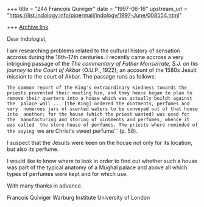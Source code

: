 +++
title = "244 Francois Quiviger"
date = "1997-06-16"
upstream_url = "https://list.indology.info/pipermail/indology/1997-June/008554.html"

+++
[Archive link](https://list.indology.info/pipermail/indology/1997-June/008554.html)


Dear Indologist,

I am researching problems related to the cultural history of sensation
accross during the 16th-17th centuries. I recently came accross a very
intriguing passage of the *The commentary of Father Monserrate, S.J. on
his journey to the Court of Akbar* (O.U.P., 1922), an account of the 1580s
Jesuit mission to the court of Akbar. The passage runs as follows: 

`The common report of the King's extraordinary kindness towards the 
priests prevented their meeting him, and they hence began to plan to 
remove their quarters into a house which was actually buildt against the 
palace wall ... [the King] ordered the ointments, perfumes and very 
numerous jars of scented waters to be conveyed out of that house into 
another; for the house (which the priest wanted) was used for the 
manufacturing and storing of ointments and perfumes, whence it was called 
the store-house of perfumes. The priests where reminded of the saying `we 
are Christ's sweet perfume'.' (p. 58).

I suspect that the Jesuits were keen on the house not only for its 
location, but also its perfume.

I would like to know where to look in order to find out whether
such a house was part of the typical anatomy of a Mughal palace and 
above all which types of perfumes were kept and for which use. 

With many thanks in advance.


Francois Quiviger
Warburg Institute
University of London





